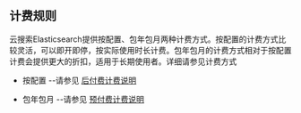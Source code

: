 ## 计费规则
云搜索Elasticsearch提供按配置、包年包月两种计费方式。按配置的计费方式比较灵活，可以即开即停，按实际使用时长计费。包年包月的计费方式相对于按配置计费会提供更大的折扣，适用于长期使用者。详细请参见计费方式

- 按配置 --请参见  [后付费计费说明](https://docs.jdcloud.com/cn/billing/postpay)

- 包年包月 --请参见  [预付费计费说明](https://docs.jdcloud.com/cn/billing/prepay)


